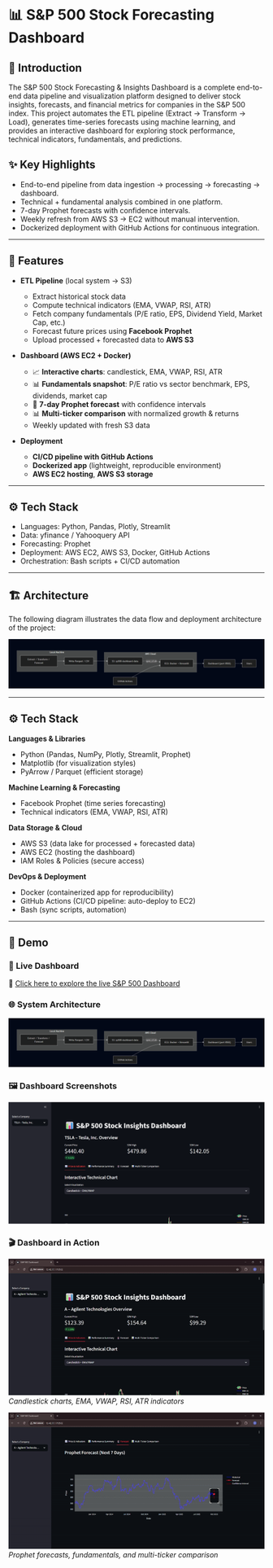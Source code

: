 # 📊 S&P 500 Stock Forecasting Dashboard

## 🚀 Introduction
The S&P 500 Stock Forecasting & Insights Dashboard is a complete end-to-end data pipeline and visualization platform designed to deliver stock insights, forecasts, and financial metrics for companies in the S&P 500 index.
This project automates the ETL pipeline (Extract → Transform → Load), generates time-series forecasts using machine learning, and provides an interactive dashboard for exploring stock performance, technical indicators, fundamentals, and predictions.

## ✨ Key Highlights

- End-to-end pipeline from data ingestion → processing → forecasting → dashboard.
- Technical + fundamental analysis combined in one platform.
- 7-day Prophet forecasts with confidence intervals.
- Weekly refresh from AWS S3 → EC2 without manual intervention.
- Dockerized deployment with GitHub Actions for continuous integration.


---

## 🚀 Features
- **ETL Pipeline** (local system → S3)
  - Extract historical stock data
  - Compute technical indicators (EMA, VWAP, RSI, ATR)
  - Fetch company fundamentals (P/E ratio, EPS, Dividend Yield, Market Cap, etc.)
  - Forecast future prices using **Facebook Prophet**
  - Upload processed + forecasted data to **AWS S3**

- **Dashboard (AWS EC2 + Docker)**
  - 📈 **Interactive charts**: candlestick, EMA, VWAP, RSI, ATR
  - 📊 **Fundamentals snapshot**: P/E ratio vs sector benchmark, EPS, dividends, market cap
  - 🔮 **7-day Prophet forecast** with confidence intervals
  - 📊 **Multi-ticker comparison** with normalized growth & returns
  - Weekly updated with fresh S3 data

- **Deployment**
  - **CI/CD pipeline with GitHub Actions**
  - **Dockerized app** (lightweight, reproducible environment)
  - **AWS EC2 hosting**, **AWS S3 storage**

---

## ⚙️ Tech Stack
  - Languages: Python, Pandas, Plotly, Streamlit
  - Data: yfinance / Yahooquery API
  - Forecasting: Prophet
  - Deployment: AWS EC2, AWS S3, Docker, GitHub Actions
  - Orchestration: Bash scripts + CI/CD automation

---
## 🏗️ Architecture
The following diagram illustrates the data flow and deployment architecture of the project:

![Architecture](Flowchart%20and%20Demo%20Pictures/Architecture_of_Project.png)

---

## ⚙️ Tech Stack

**Languages & Libraries**
- Python (Pandas, NumPy, Plotly, Streamlit, Prophet)
- Matplotlib (for visualization styles)
- PyArrow / Parquet (efficient storage)

**Machine Learning & Forecasting**
- Facebook Prophet (time series forecasting)
- Technical indicators (EMA, VWAP, RSI, ATR)

**Data Storage & Cloud**
- AWS S3 (data lake for processed + forecasted data)
- AWS EC2 (hosting the dashboard)
- IAM Roles & Policies (secure access)

**DevOps & Deployment**
- Docker (containerized app for reproducibility)
- GitHub Actions (CI/CD pipeline: auto-deploy to EC2)
- Bash (sync scripts, automation)

---

## 🎥 Demo  

### 🚀 Live Dashboard  
🔗 [Click here to explore the live S&P 500 Dashboard](http://13.42.17.17:8502/)  

### 🌐 System Architecture  
![Architecture](Flowchart%20and%20Demo%20Pictures/Architecture_of_Project.png)  

### 🖼️ Dashboard Screenshots  
![Demo Screenshot](Flowchart%20and%20Demo%20Pictures/Demo1.png)  

### 🎬 Dashboard in Action  
![Dashboard Demo 1](Flowchart%20and%20Demo%20Pictures/SP500Dashboard-gif1.gif)  
*Candlestick charts, EMA, VWAP, RSI, ATR indicators*  

![Dashboard Demo 2](Flowchart%20and%20Demo%20Pictures/SP500Dashboard-gif2.gif)  
*Prophet forecasts, fundamentals, and multi-ticker comparison*  
